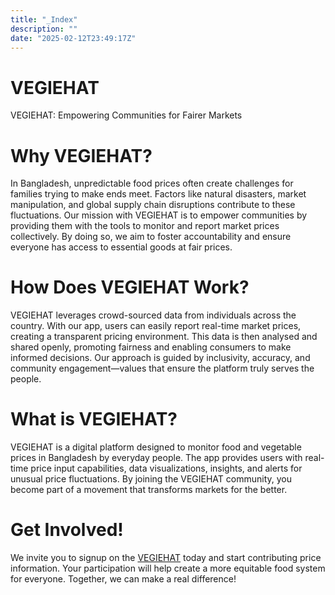 ```yaml
---
title: "_Index"
description: ""
date: "2025-02-12T23:49:17Z"
---
```


# VEGIEHAT
VEGIEHAT: Empowering Communities for Fairer Markets

# Why VEGIEHAT?
In Bangladesh, unpredictable food prices often create challenges for families trying to make ends meet. Factors like natural disasters, market manipulation, and global supply chain disruptions contribute to these fluctuations. Our mission with VEGIEHAT is to empower communities by providing them with the tools to monitor and report market prices collectively. By doing so, we aim to foster accountability and ensure everyone has access to essential goods at fair prices.

# How Does VEGIEHAT Work?
VEGIEHAT leverages crowd-sourced data from individuals across the country. With our app, users can easily report real-time market prices, creating a transparent pricing environment. This data is then analysed and shared openly, promoting fairness and enabling consumers to make informed decisions. Our approach is guided by inclusivity, accuracy, and community engagement—values that ensure the platform truly serves the people.

# What is VEGIEHAT?
VEGIEHAT is a digital platform designed to monitor food and vegetable prices in Bangladesh by everyday people. The app provides users with real-time price input capabilities, data visualizations, insights, and alerts for unusual price fluctuations. By joining the VEGIEHAT community, you become part of a movement that transforms markets for the better.

# Get Involved!
We invite you to signup on the [VEGIEHAT](https://cfdra.fillout.com/vegiehat) today and start contributing price information. Your participation will help create a more equitable food system for everyone. Together, we can make a real difference!
